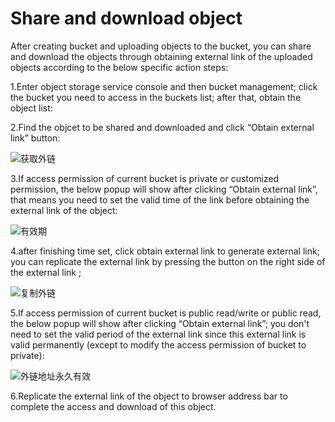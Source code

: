 
# Share and download object

After creating bucket and uploading objects to the bucket, you can share and download the objects through obtaining external link  of the uploaded objects according to the below specific action steps:

1.Enter object storage service console and then bucket management; click the bucket you need to access in the buckets list; after that, obtain the object list:

2.Find the objcet to be shared and downloaded and click “Obtain external link” button:

![获取外链](https://github.com/jdcloudcom/cn/blob/edit/image/Object-Storage-Service/OSS-015.png)

3.If access permission of current bucket is private  or customized permission, the below popup will show after clicking “Obtain external link”, that means you need to set the valid time of the link before obtaining the external link of the object:

![有效期](https://github.com/jdcloudcom/cn/blob/edit/image/Object-Storage-Service/OSS-016.png)

4.after finishing time set, click obtain external link to generate external link; you can replicate the external link by pressing the button on the right side of the external link ;

![复制外链](https://github.com/jdcloudcom/cn/blob/edit/image/Object-Storage-Service/OSS-017.png)

5.If access permission of current bucket is public read/write or public read, the below popup will show after clicking “Obtain external link”; you don't need to set the valid period of the external link since this external link  is valid permanently (except to modify the access permission of bucket to private):

![外链地址永久有效](https://github.com/jdcloudcom/cn/blob/edit/image/Object-Storage-Service/OSS-018.png)

6.Replicate the external link  of the object to browser address bar to complete the access and download of this object.
